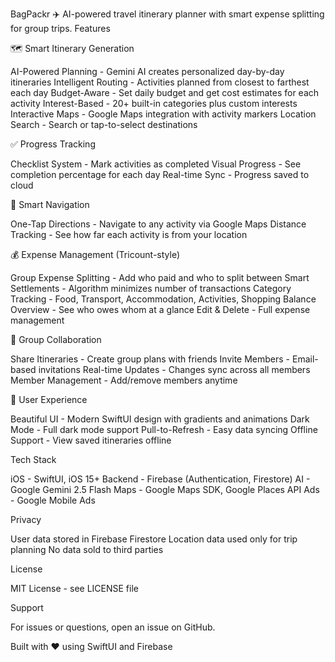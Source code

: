 BagPackr ✈️
AI-powered travel itinerary planner with smart expense splitting for group trips.
Features

🗺️ Smart Itinerary Generation

AI-Powered Planning - Gemini AI creates personalized day-by-day itineraries
Intelligent Routing - Activities planned from closest to farthest each day
Budget-Aware - Set daily budget and get cost estimates for each activity
Interest-Based - 20+ built-in categories plus custom interests
Interactive Maps - Google Maps integration with activity markers
Location Search - Search or tap-to-select destinations

✅ Progress Tracking

Checklist System - Mark activities as completed
Visual Progress - See completion percentage for each day
Real-time Sync - Progress saved to cloud

🧭 Smart Navigation

One-Tap Directions - Navigate to any activity via Google Maps
Distance Tracking - See how far each activity is from your location

💰 Expense Management (Tricount-style)

Group Expense Splitting - Add who paid and who to split between
Smart Settlements - Algorithm minimizes number of transactions
Category Tracking - Food, Transport, Accommodation, Activities, Shopping
Balance Overview - See who owes whom at a glance
Edit & Delete - Full expense management

👥 Group Collaboration

Share Itineraries - Create group plans with friends
Invite Members - Email-based invitations
Real-time Updates - Changes sync across all members
Member Management - Add/remove members anytime

📱 User Experience

Beautiful UI - Modern SwiftUI design with gradients and animations
Dark Mode - Full dark mode support
Pull-to-Refresh - Easy data syncing
Offline Support - View saved itineraries offline

Tech Stack

iOS - SwiftUI, iOS 15+
Backend - Firebase (Authentication, Firestore)
AI - Google Gemini 2.5 Flash
Maps - Google Maps SDK, Google Places API
Ads - Google Mobile Ads

Privacy

User data stored in Firebase Firestore
Location data used only for trip planning
No data sold to third parties

License

MIT License - see LICENSE file

Support

For issues or questions, open an issue on GitHub.

Built with ❤️ using SwiftUI and Firebase
